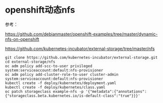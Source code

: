 # openshift动态nfs

参考：

https://github.com/debianmaster/openshift-examples/tree/master/dynamic-nfs-on-openshift

https://github.com/kubernetes-incubator/external-storage/tree/master/nfs


```
git clone https://github.com/kubernetes-incubator/external-storage.git
cd external-storage/nfs
oc adm policy add-scc-to-user privileged system:serviceaccount:default:nfs-provisioner
oc adm policy add-cluster-role-to-user cluster-admin system:serviceaccount:default:nfs-provisioner
kubectl create -f deploy/kubernetes/deployment.yaml
kubectl create -f deploy/kubernetes/class.yaml
oc patch storageclass example-nfs -p '{"metadata":{"annotations":{"storageclass.beta.kubernetes.io/is-default-class":"true"}}}'
```

